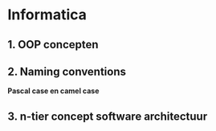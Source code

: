 # Informatica

## 1. OOP concepten

## 2. Naming conventions

__Pascal case en camel case__

## 3. n-tier concept software architectuur



